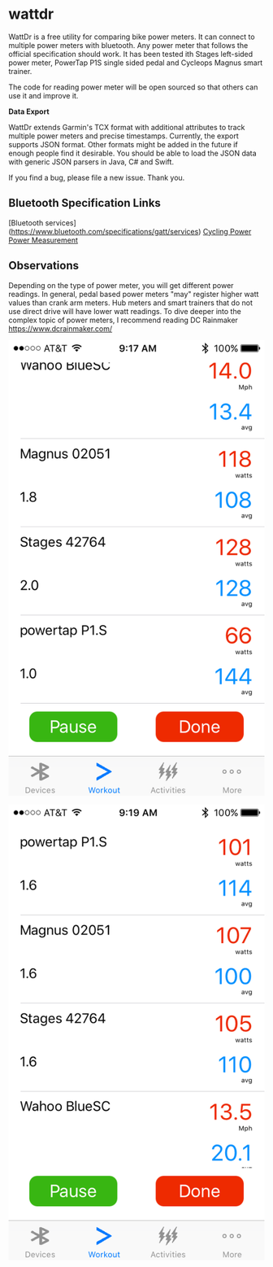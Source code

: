 # wattdr

WattDr is a free utility for comparing bike power meters. It can connect to multiple power meters with bluetooth. Any power meter that follows the official specification should work. It has been tested ith Stages left-sided power meter, PowerTap P1S single sided pedal and Cycleops Magnus smart trainer.

The code for reading power meter will be open sourced so that others can use it and improve it.

<b>Data Export</b>

WattDr extends Garmin's TCX format with additional attributes to track multiple power meters and precise timestamps. Currently, the export supports JSON format. Other formats might be added in the future if enough people find it desirable. You should be able to load the JSON data with generic JSON parsers in Java, C# and Swift.

If you find a bug, please file a new issue. Thank you.

## Bluetooth Specification Links

[Bluetooth services] (https://www.bluetooth.com/specifications/gatt/services)
[Cycling Power](https://www.bluetooth.com/specifications/gatt/viewer?attributeXmlFile=org.bluetooth.service.cycling_power.xml)
[Power Measurement](https://www.bluetooth.com/specifications/gatt/viewer?attributeXmlFile=org.bluetooth.characteristic.cycling_power_measurement.xml)

## Observations

Depending on the type of power meter, you will get different power readings. In general, pedal based power meters "may" register higher watt values than crank arm meters. Hub meters and smart trainers that do not use direct drive will have lower watt readings. To dive deeper into the complex topic of power meters, I recommend reading DC Rainmaker https://www.dcrainmaker.com/

<img src="./images/comparison_1.png">
<p>
<img src="./images/comparison_2.png">
<p>

